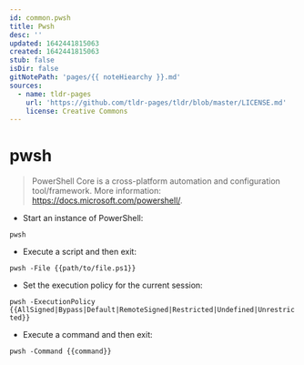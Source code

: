 ```yaml
---
id: common.pwsh
title: Pwsh
desc: ''
updated: 1642441815063
created: 1642441815063
stub: false
isDir: false
gitNotePath: 'pages/{{ noteHiearchy }}.md'
sources:
  - name: tldr-pages
    url: 'https://github.com/tldr-pages/tldr/blob/master/LICENSE.md'
    license: Creative Commons
---
```

# pwsh

> PowerShell Core is a cross-platform automation and configuration tool/framework.
> More information: <https://docs.microsoft.com/powershell/>.

- Start an instance of PowerShell:

`pwsh`

- Execute a script and then exit:

`pwsh -File {{path/to/file.ps1}}`

- Set the execution policy for the current session:

`pwsh -ExecutionPolicy {{AllSigned|Bypass|Default|RemoteSigned|Restricted|Undefined|Unrestricted}}`

- Execute a command and then exit:

`pwsh -Command {{command}}`

